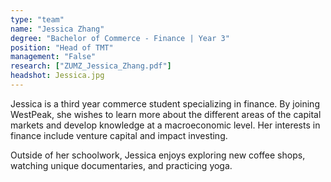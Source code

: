 ```yaml
---
type: "team"
name: "Jessica Zhang"
degree: "Bachelor of Commerce - Finance | Year 3"
position: "Head of TMT"
management: "False"
research: ["ZUMZ_Jessica_Zhang.pdf"]
headshot: Jessica.jpg
---
```


Jessica is a third year commerce student specializing in finance. By joining WestPeak, she wishes to learn more about the different areas of the capital markets and develop knowledge at a macroeconomic level. Her interests in finance include venture capital and impact investing.

Outside of her schoolwork, Jessica enjoys exploring new coffee shops, watching unique documentaries, and practicing yoga.